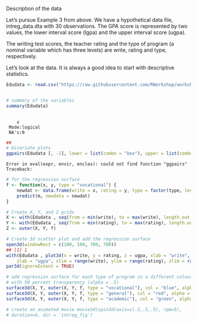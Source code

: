
Description of the data

Let’s pursue Example 3 from above. We have a hypothetical data file, intreg_data.dta with 30 observations. The GPA score is represented by two values, the lower interval score (lgpa) and the upper interval score (ugpa). 

The writing test scores, the teacher rating and the type of program (a nominal variable which has three levels) are write, rating and type, respectively. 

Let’s look at the data. It is always a good idea to start with descriptive statistics.


```R
Edudata <- read.csv("https://raw.githubusercontent.com/RWorkshop/workshopdatasets/master/ggplot2/Education.csv")

```


```R

# summary of the variables
summary(Edudata)
               

```


        x          
     Mode:logical  
     NA's:0        



```R
## 
# bivariate plots
ggpairs(Edudata [, -1], lower = list(combo = "box"), upper = list(combo = "blank"))
```


    Error in eval(expr, envir, enclos): could not find function "ggpairs"
    Traceback:




```R
# for the regression surface
f <- function(x, y, type = "vocational") {
    newdat <- data.frame(write = x, rating = y, type = factor(type, levels = levels(dat$type)))
    predict(m, newdata = newdat)
}

# Create X, Y, and Z grids
X <- with(Edudata , seq(from = min(write), to = max(write), length.out = 10))
Y <- with(Edudata , seq(from = min(rating), to = max(rating), length.out = 10))
Z <- outer(X, Y, f)


```


```R
# Create 3d scatter plot and add the regression surface
open3d(windowRect = c(100, 100, 700, 700))
## [1] 1
with(Edudata , plot3d(x = write, y = rating, z = ugpa, xlab = "write", ylab = "rating", 
    zlab = "ugpa", xlim = range(write), ylim = range(rating), zlim = range(ugpa)))
par3d(ignoreExtent = TRUE)


```


```R
# add regression surface for each type of program in a different colour
# with 50 percent transparency (alpha = .5)
surface3d(X, Y, outer(X, Y, f, type = "vocational"), col = "blue", alpha = 0.5)
surface3d(X, Y, outer(X, Y, f, type = "general"), col = "red", alpha = 0.5)
surface3d(X, Y, outer(X, Y, f, type = "academic"), col = "green", alpha = 0.5)

# create an animated movie movie3d(spin3d(axis=c(.5,.5,.5), rpm=5),
# duration=6, dir = 'intreg_fig')
```
